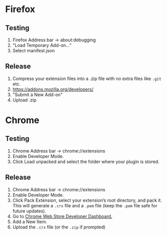 # Firefox

## Testing

1. Firefox Address bar -> about:debugging
2. "Load Temporary Add-on..."
3. Select manifest.json

## Release

1. Compress your extension files into a .zip file with no extra files like `.git` etc.
2. https://addons.mozilla.org/developers/
3. "Submit a New Add-on"
4. Upload .zip


# Chrome

## Testing

1. Chrome Address bar -> chrome://extensions
2. Enable Developer Mode.
3. Click Load unpacked and select the folder where your plugin is stored.

## Release

1. Chrome Address bar -> chrome://extensions
2. Enable Developer Mode.
3. Click Pack Extension, select your extension’s root directory, and pack it. This will generate a `.crx` file and a `.pem` file (keep the `.pem` file safe for future updates).
4. Go to [Chrome Web Store Developer Dashboard.](https://chrome.google.com/webstore/devconsole/)
5. Add a New Item.
6. Upload the `.crx` file (or the `.zip` if prompted)

